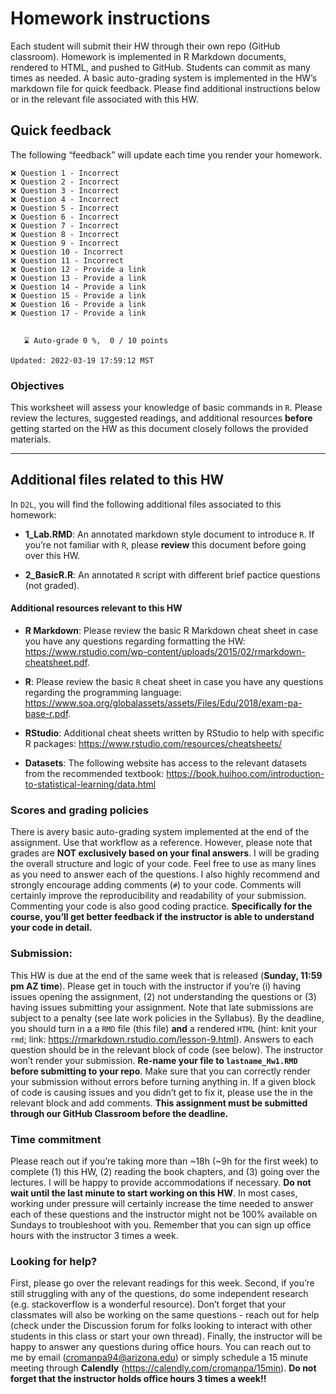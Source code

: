 Homework instructions
=====================

Each student will submit their HW through their own repo (GitHub
classroom). Homework is implemented in R Markdown documents, rendered to
HTML, and pushed to GitHub. Students can commit as many times as needed.
A basic auto-grading system is implemented in the HW’s markdown file for
quick feedback. Please find additional instructions below or in the
relevant file associated with this HW.

Quick feedback
--------------

The following “feedback” will update each time you render your homework.

    ❌ Question 1 - Incorrect
    ❌ Question 2 - Incorrect
    ❌ Question 3 - Incorrect
    ❌ Question 4 - Incorrect
    ❌ Question 5 - Incorrect
    ❌ Question 6 - Incorrect
    ❌ Question 7 - Incorrect
    ❌ Question 8 - Incorrect
    ❌ Question 9 - Incorrect
    ❌ Question 10 - Incorrect
    ❌ Question 11 - Incorrect
    ❌ Question 12 - Provide a link
    ❌ Question 13 - Provide a link
    ❌ Question 14 - Provide a link
    ❌ Question 15 - Provide a link
    ❌ Question 16 - Provide a link
    ❌ Question 17 - Provide a link


       ⌛ Auto-grade 0 %,  0 / 10 points

    Updated: 2022-03-19 17:59:12 MST

### Objectives

This worksheet will assess your knowledge of basic commands in `R`.
Please review the lectures, suggested readings, and additional resources
**before** getting started on the HW as this document closely follows
the provided materials.

------------------------------------------------------------------------

Additional files related to this HW
-----------------------------------

In `D2L`, you will find the following additional files associated to
this homework:

-   **1\_Lab.RMD**: An annotated markdown style document to introduce
    `R`. If you’re not familiar with `R`, please **review** this
    document before going over this HW.

-   **2\_BasicR.R**: An annotated `R` script with different brief
    pactice questions (not graded).

#### Additional resources relevant to this HW

-   **R Markdown**: Please review the basic R Markdown cheat sheet in
    case you have any questions regarding formatting the HW:
    <a href="https://www.rstudio.com/wp-content/uploads/2015/02/rmarkdown-cheatsheet.pdf" class="uri">https://www.rstudio.com/wp-content/uploads/2015/02/rmarkdown-cheatsheet.pdf</a>.

-   **R**: Please review the basic `R` cheat sheet in case you have any
    questions regarding the programming language:
    <a href="https://www.soa.org/globalassets/assets/Files/Edu/2018/exam-pa-base-r.pdf" class="uri">https://www.soa.org/globalassets/assets/Files/Edu/2018/exam-pa-base-r.pdf</a>.

-   **RStudio**: Additional cheat sheets written by RStudio to help with
    specific R packages:
    <a href="https://www.rstudio.com/resources/cheatsheets/" class="uri">https://www.rstudio.com/resources/cheatsheets/</a>

-   **Datasets**: The following website has access to the relevant
    datasets from the recommended textbook:
    <a href="https://book.huihoo.com/introduction-to-statistical-learning/data.html" class="uri">https://book.huihoo.com/introduction-to-statistical-learning/data.html</a>

### Scores and grading policies

There is avery basic auto-grading system implemented at the end of the
assignment. Use that workflow as a reference. However, please note that
grades are **NOT exclusively based on your final answers**. I will be
grading the overall structure and logic of your code. Feel free to use
as many lines as you need to answer each of the questions. I also highly
recommend and strongly encourage adding comments (`#`) to your code.
Comments will certainly improve the reproducibility and readability of
your submission. Commenting your code is also good coding practice.
**Specifically for the course, you’ll get better feedback if the
instructor is able to understand your code in detail.**

### Submission:

This HW is due at the end of the same week that is released (**Sunday,
11:59 pm AZ time**). Please get in touch with the instructor if you’re
(i) having issues opening the assignment, (2) not understanding the
questions or (3) having issues submitting your assignment. Note that
late submissions are subject to a penalty (see late work policies in the
Syllabus). By the deadline, you should turn in a a `RMD` file (this
file) **and** a rendered `HTML` (hint: knit your `rmd`; link:
<a href="https://rmarkdown.rstudio.com/lesson-9.html" class="uri">https://rmarkdown.rstudio.com/lesson-9.html</a>).
Answers to each question should be in the relevant block of code (see
below). The instructor won’t render your submission. **Re-name your file
to `lastname_Hw1.RMD` before submitting to your repo**. Make sure that
you can correctly render your submission without errors before turning
anything in. If a given block of code is causing issues and you didn’t
get to fix it, please use the in the relevant block and add comments.
**This assignment must be submitted through our GitHub Classroom before
the deadline.**

### Time commitment

Please reach out if you’re taking more than ~18h (~9h for the first
week) to complete (1) this HW, (2) reading the book chapters, and (3)
going over the lectures. I will be happy to provide accommodations if
necessary. **Do not wait until the last minute to start working on this
HW**. In most cases, working under pressure will certainly increase the
time needed to answer each of these questions and the instructor might
not be 100% available on Sundays to troubleshoot with you. Remember that
you can sign up office hours with the instructor 3 times a week.

### Looking for help?

First, please go over the relevant readings for this week. Second, if
you’re still struggling with any of the questions, do some independent
research (e.g. stackoverflow is a wonderful resource). Don’t forget that
your classmates will also be working on the same questions - reach out
for help (check under the Discussion forum for folks looking to interact
with other students in this class or start your own thread). Finally,
the instructor will be happy to answer any questions during office
hours. You can reach out to me by email
(<a href="mailto:cromanpa94@arizona.edu" class="email">cromanpa94@arizona.edu</a>)
or simply schedule a 15 minute meeting through **Calendly**
(<a href="https://calendly.com/cromanpa/15min" class="uri">https://calendly.com/cromanpa/15min</a>).
**Do not forget that the instructor holds office hours 3 times a
week!!**
